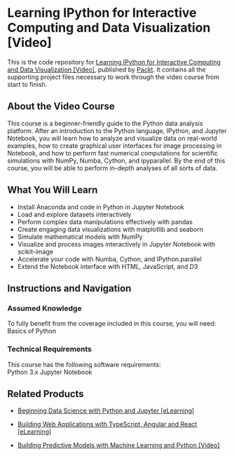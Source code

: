 # Learning IPython for Interactive Computing and Data Visualization [Video]
This is the code repository for [Learning IPython for Interactive Computing and Data Visualization [Video]](https://www.packtpub.com/big-data-and-business-intelligence/learning-ipython-interactive-computing-and-data-visualization-vid?utm_source=github&utm_medium=repository&utm_campaign=9781789805277), published by [Packt](https://www.packtpub.com/?utm_source=github). It contains all the supporting project files necessary to work through the video course from start to finish.
## About the Video Course
This course is a beginner-friendly guide to the Python data analysis platform. After an introduction to the Python language, IPython, and Jupyter Notebook, you will learn how to analyze and visualize data on real-world examples, how to create graphical user interfaces for image processing in Notebook, and how to perform fast numerical computations for scientific simulations with NumPy, Numba, Cython, and ipyparallel. By the end of this course, you will be able to perform in-depth analyses of all sorts of data.

<H2>What You Will Learn</H2>
<DIV class=book-info-will-learn-text>
<UL>
<LI>Install Anaconda and code in Python in Jupyter Notebook 
<LI>Load and explore datasets interactively&nbsp; 
<LI>Perform complex data manipulations effectively with pandas 
<LI>Create engaging data visualizations with matplotlib and seaborn 
<LI>Simulate mathematical models with NumPy 
<LI>Visualize and process images interactively in Jupyter Notebook with scikit-image 
<LI>Accelerate your code with Numba, Cython, and IPython.parallel&nbsp; 
<LI>Extend the Notebook interface with HTML, JavaScript, and D3 </LI></UL></DIV>

## Instructions and Navigation
### Assumed Knowledge
To fully benefit from the coverage included in this course, you will need:<br/>
Basics of Python
### Technical Requirements
This course has the following software requirements:<br/>
Python 3.x
Jupyter Notebook

## Related Products
* [Beginning Data Science with Python and Jupyter [eLearning]](https://www.packtpub.com/big-data-and-business-intelligence/beginning-data-science-python-and-jupyter-elearning?utm_source=github&utm_medium=repository&utm_campaign=9781789532449)

* [Building Web Applications with TypeScript, Angular and React [eLearning]](https://www.packtpub.com/web-development/building-web-applications-typescript-angular-and-react-elearning?utm_source=github&utm_medium=repository&utm_campaign=9781789340334)

* [Building Predictive Models with Machine Learning and Python [Video]](https://www.packtpub.com/big-data-and-business-intelligence/building-predictive-models-machine-learning-and-python-video?utm_source=github&utm_medium=repository&utm_campaign=9781789132113)

